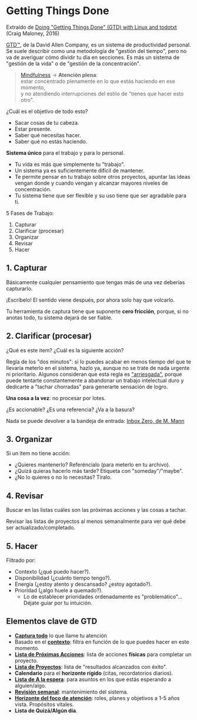 # Getting Things Done

Extraído de [Doing "Getting Things Done" (GTD) with Linux and todotxt](https://www.youtube.com/watch?v=TtBCh2EWyXY) (Craig Maloney, 2016)

[GTD™](https://es.wikipedia.org/wiki/Getting_Things_Done), de la David Allen Company, es un sistema de productividad personal. Se suele describir como una metodología de "gestión del tiempo", pero no va de averiguar cómo dividir tu día en secciones. Es más un sistema de "gestión de la vida" o de "gestión de la concentración".

 > [Mindfulness](https://en.wikipedia.org/wiki/Mindfulness) -> **Atención plena**:  
 > estar concentrado plenamente en lo que estás haciendo en ese momento,  
 > y no atendiendo interrupciones del estilo de "tienes que hacer esto otro".

¿Cuál es el objetivo de todo esto?

- Sacar cosas de tu cabeza.  
- Estar presente.  
- Saber qué necesitas hacer.  
- Saber qué no estás haciendo.

**Sistema único** para el trabajo y para lo personal.

- Tu vida es más que simplemente tu "trabajo".  
- Un sistema ya es suficientemente difícil de mantener.  
- Te permite pensar en tu trabajo sobre otros proyectos, apuntar las ideas vengan donde y cuando vengan y alcanzar mayores niveles de concentración.  
- Tu sistema tiene que ser flexible y su uso tiene que ser agradable para ti.

5 Fases de Trabajo:

1. Capturar
2. Clarificar (procesar)
3. Organizar
4. Revisar
5. Hacer

## 1. Capturar

Básicamente cualquier pensamiento que tengas más de una vez deberías capturarlo.

¡Escríbelo! El sentido viene después, por ahora solo hay que volcarlo.

Tu herramienta de captura tiene que suponerte **cero fricción**, porque, si no anotas todo, tu sistema dejará de ser fiable.

## 2. Clarificar (procesar)

¿Qué es este item? ¿Cuál es la siguiente acción?

Regla de los "dos minutos": si lo puedes acabar en menos tiempo del que te llevaría meterlo en el sistema, hazlo ya, aunque no se trate de nada urgente ni prioritario. Algunos consideran que esta regla es ["arriesgada"](https://optimainfinito.com/2015/03/gtd-la-arriesgada-regla-de-los-dos-minutos.html), porque puede tentarte constantemente a abandonar un trabajo intelectual duro y dedicarte a "tachar chorradas" para generarte sensación de logro.

**Una cosa a la vez**: no procesar por lotes.

¿Es accionable? ¿Es una referencia? ¿Va a la basura?

Nada se puede devolver a la bandeja de entrada: [Inbox Zero, de M. Mann](https://en.wikipedia.org/wiki/Merlin_Mann)

## 3. Organizar

Si un ítem no tiene acción:

- ¿Quieres mantenerlo? Referéncialo (para meterlo en tu archivo).  
- ¿Quizá quieras hacerlo más tarde? Etiqueta con "someday"/"maybe".  
- ¿No lo quieres o no lo necesitas? Tíralo.

## 4. Revisar

Buscar en las listas cuáles son las próximas acciones y las cosas a tachar.

Revisar las listas de proyectos al menos semanalmente para ver qué debe ser actualizado/completado.

## 5. Hacer

Filtrado por:

- Contexto (¿qué puedo hacer?).  
- Disponibilidad (¿cuánto tiempo tengo?).  
- Energía (¿estoy atento y descansado? ¿estoy agotado?).  
- Prioridad (¿algo huele a quemado?).  
  - Lo de establecer prioridades ordenadamente es "problemático"... Déjate guiar por tu intuición.

## Elementos clave de GTD

- [**Captura todo**](https://www.aprendiendogtd.com/podcast-productividad/005-recopilar-informacion-gtd/) lo que llame tu atención
- Basado en el [**contexto**](https://www.aprendiendogtd.com/podcast-productividad/019-los-contextos-en-gtd-productividad/): filtra en función de lo que puedes hacer en este momento.
- [**Lista de Próximas Acciones**](https://www.aprendiendogtd.com/blog-productividad/reflexiones/serie-olivares-efectivos-ix-siguientes-acciones/): lista de acciones __físicas__ para completar un proyecto.
- [**Lista de Proyectos**](https://www.aprendiendogtd.com/blog-productividad/todoist/implantar-gtd-en-todoist-lista-de-proyectos/): lista de "resultados alcanzados con éxito".
- **Calendario** para el **horizonte rígido** (citas, recordatorios diarios).
- [**Lista de A la espera**](https://www.aprendiendogtd.com/blog-productividad/todoist/gtd-en-todoist-a-la-espera-seguimiento-algun-dia/): para asuntos en los que estás esperando a alguien/algo.
- [**Revisión semanal**](https://www.aprendiendogtd.com/podcast-productividad/como-lo-hacemos-reflexionar-revisar/): mantenimiento del sistema.
- [**Horizonte del foco de atención**](https://www.aprendiendogtd.com/podcast-productividad/024-los-niveles-de-altitud-en-gtd/): roles, planes y objetivos a 1-5 años vista. Propósitos vitales.
- **Lista de Quizá/Algún día**.
